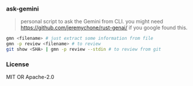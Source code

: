### ask-gemini

> personal script to ask the Gemini from CLI. you might need <https://github.com/jeremychone/rust-genai/> if you google found this.

```bash
gmn <filename> # just extract some information from file
gmn -p review <filename> # to review
git show <SHA> | gmn -p review --stdin # to review from git
```

### License

MIT OR Apache-2.0
